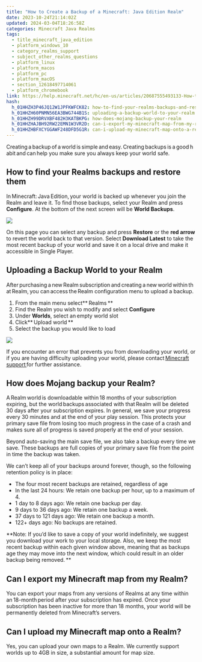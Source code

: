 ```yaml
---
title: "How to Create a Backup of a Minecraft: Java Edition Realm"
date: 2023-10-24T21:14:02Z
updated: 2024-03-04T18:26:58Z
categories: Minecraft Java Realms
tags:
  - title_minecraft_java_edition
  - platform_windows_10
  - category_realms_support
  - subject_other_realms_questions
  - platform_linux
  - platform_macos
  - platform_pc
  - platform_macOS
  - section_12618497714061
  - platform_chromebook
link: https://help.minecraft.net/hc/en-us/articles/20687555493133-How-to-Create-a-Backup-of-a-Minecraft-Java-Edition-Realm
hash:
  h_01HHZH3P46JQ12W1JPFKWFCK82: how-to-find-your-realms-backups-and-restore-them
  h_01HHZH60PNMN56EA3BWG744B1S: uploading-a-backup-world-to-your-realm
  h_01HHZH99DRVXBF482H3KATBKPG: how-does-mojang-backup-your-realm
  h_01HHZHAJBH92RW22EMN1W3VR2D: can-i-export-my-minecraft-map-from-my-realm
  h_01HHZHBFXCYGGAWF248DFD5G1R: can-i-upload-my-minecraft-map-onto-a-realm
---
```


Creating a backup of a world is simple and easy. Creating backups is a good habit and can help you make sure you always keep your world safe. 

## How to find your Realms backups and restore them

In Minecraft: Java Edition, your world is backed up whenever you join the Realm and leave it. To find those backups, select your Realm and press **Configure**. At the bottom of the next screen will be **World Backups**.

![](https://minecrafthelp.zendesk.com/hc/article_attachments/22473194949261)

On this page you can select any backup and press **Restore** or the **red arrow** to revert the world back to that version. Select **Download Latest** to take the most recent backup of your world and save it on a local drive and make it accessible in Single Player.

## Uploading a Backup World to your Realm

After purchasing a new Realm subscription and creating a new world within that Realm, you can access the Realm configuration menu to upload a backup. 

1.  From the main menu select** Realms **
2.  Find the Realm you wish to modify and select **Configure**
3.  Under **Worlds**, select an empty world slot 
4.  Click** Upload world **
5.  Select the backup you would like to load 

![](https://minecrafthelp.zendesk.com/hc/article_attachments/22473194954253)

If you encounter an error that prevents you from downloading your world, or if you are having difficulty uploading your world, please contact [Minecraft support ](https://help.minecraft.net/hc/en-us/requests/new)for further assistance. 

## How does Mojang backup your Realm?

A Realm world is downloadable within 18 months of your subscription expiring, but the world backups associated with that Realm will be deleted 30 days after your subscription expires. In general, we save your progress every 30 minutes and at the end of your play session. This protects your primary save file from losing too much progress in the case of a crash and makes sure all of progress is saved properly at the end of your session.

Beyond auto-saving the main save file, we also take a backup every time we save. These backups are full copies of your primary save file from the point in time the backup was taken.

We can’t keep all of your backups around forever, though, so the following retention policy is in place:

- The four most recent backups are retained, regardless of age
- In the last 24 hours: We retain one backup per hour, up to a maximum of 4.
- 1 day to 8 days ago: We retain one backup per day.
- 9 days to 36 days ago: We retain one backup a week.
- 37 days to 121 days ago: We retain one backup a month.
- 122+ days ago: No backups are retained.

**Note: If you’d like to save a copy of your world indefinitely, we suggest you download your work to your local storage. Also, we keep the most recent backup within each given window above, meaning that as backups age they may move into the next window, which could result in an older backup being removed. **

## Can I export my Minecraft map from my Realm?

You can export your maps from any versions of Realms at any time within an 18-month period after your subscription has expired. Once your subscription has been inactive for more than 18 months, your world will be permanently deleted from Minecraft’s servers.       

## Can I upload my Minecraft map onto a Realm?

Yes, you can upload your own maps to a Realm. We currently support worlds up to 4GB in size, a substantial amount for map size.
